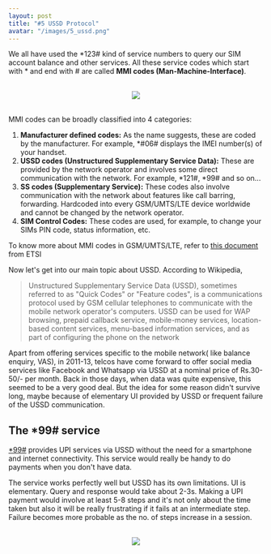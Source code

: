 ```yaml
---
layout: post
title: "#5 USSD Protocol"
avatar: "/images/5_ussd.png"
---
```

We all have used the \*123\# kind of service numbers to query our SIM account balance and other services. All these service codes which start with \* and end with \# are called <b>MMI codes (Man-Machine-Interface)</b>.

<br/>
<div style="text-align:center"><img src="{{ site.baseurl }}/images/5_ussd.png" /></div>
<br/>

MMI codes can be broadly classified into 4 categories:
1. <b>Manufacturer defined codes:</b> As the name suggests, these are coded by the manufacturer. For example, \*\#06\# displays the IMEI number(s) of your handset.
2. <b>USSD codes (Unstructured Supplementary Service Data):</b> These are provided by the network operator and involves some direct communication with the network. For example, \*121\#, \*99\# and so on...
3. <b>SS codes (Supplementary Service):</b> These codes also involve communication with the network about features like call barring, forwarding. Hardcoded into every GSM/UMTS/LTE device worldwide and cannot be changed by the network operator.
4. <b>SIM Control Codes:</b> These codes are used, for example, to change your SIMs PIN code, status information, etc.

 To know more about MMI codes in GSM/UMTS/LTE, refer to [this document](https://www.etsi.org/deliver/etsi_ts/122000_122099/122030/10.00.00_60/ts_122030v100000p.pdf) from ETSI

  Now let's get into our main topic about USSD. According to Wikipedia,

  > Unstructured Supplementary Service Data (USSD), sometimes referred to as "Quick Codes" or "Feature codes", is a communications protocol used by GSM cellular telephones to communicate with the mobile network operator's computers. USSD can be used for WAP browsing, prepaid callback service, mobile-money services, location-based content services, menu-based information services, and as part of configuring the phone on the network

  Apart from offering services specific to the mobile network( like balance enquiry, VAS), in 2011-13, telcos have come forward to offer social media services like Facebook and Whatsapp via USSD at a nominal price of Rs.30-50/- per month. Back in those days, when data was quite expensive, this seemed to be a very good deal. But the idea for some reason didn't survive long, maybe because of elementary UI provided by USSD or frequent failure of the USSD communication.

## The \*99\# service
[\*99\#](https://www.npci.org.in/what-we-do/99/product-overview) provides UPI services via USSD without the need for a smartphone and internet connectivity. This service would really be handy to do payments when you don't have data.

The service works perfectly well but USSD has its own limitations. UI is elementary. Query and response would take about 2-3s. Making a UPI payment would involve at least 5-8 steps and it's not only about the time taken but also it will be really frustrating if it fails at an intermediate step. Failure becomes more probable as the no. of steps increase in a session.

<br/>
<div style="text-align:center"><img src="{{ site.baseurl }}/images/5_upi.png" /></div>
<br/>